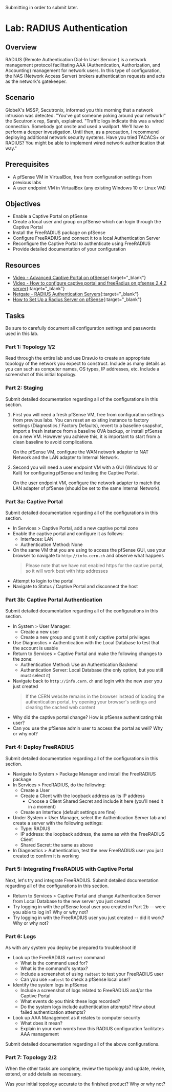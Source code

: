 Submitting in order to submit later.


# Lab: RADIUS Authentication

## Overview

RADIUS (Remote Authentication Dial-In User Service ) is a network management protocol facilitating AAA (Authentication, Authorization, and Accounting) management for network users. In this type of configuration, the NAS (Network Access Server) brokers authentication requests and acts as the network's gatekeeper.

## Scenario

GlobeX's MSSP, Secutronix, informed you this morning that a network intrusion was detected. "You've got someone poking around your network!" the Secutronix rep, Sarah, explained. "Traffic logs indicate this was a wired connection. Somebody got onsite and used a wallport. We'll have to perform a deeper investigation. Until then, as a precaution, I recommend deploying additional network security systems. Have you tried TACACS+ or RADIUS? You might be able to implement wired network authentication that way."

## Prerequisites

- A pfSense VM in VirtualBox, free from configuration settings from previous labs
- A user endpoint VM in VirtualBox (any existing Windows 10 or Linux VM)

## Objectives

- Enable a Captive Portal on pfSense
- Create a local user and group on pfSense which can login through the Captive Portal
- Install the FreeRADIUS package on pfSense
- Configure FreeRADIUS and connect it to a local Authentication Server
- Reconfigure the Captive Portal to authenticate using FreeRADIUS 
- Provide detailed documentation of your configuration

## Resources

- [Video - Advanced Captive Portal on pfSense](https://www.netgate.com/resources/videos/advanced-captive-portal-on-pfsense.html){:target="_blank"}
- [Video - How to configure captive portal and freeRadius on pfsense 2.4.2 server](https://www.youtube.com/watch?v=qCTsyW65WbA){:target="_blank"}
- [Netgate - RADIUS Authentication Servers](https://docs.netgate.com/pfsense/en/latest/usermanager/radius.html#authservers-radius-config){:target="_blank"}
- [How to Set Up a Radius Server on pfSense](https://turbofuture.com/internet/How-to-Set-Up-a-Radius-Server-on-pfSense-Using-the-FreeRadius-Package){:target="_blank"}

## Tasks

Be sure to carefully document all configuration settings and passwords used in this lab.

### Part 1: Topology 1/2

Read through the entire lab and use Draw.io to create an appropriate topology of the network you expect to construct. Include as many details as you can such as computer names, OS types, IP addresses, etc. Include a screenshot of this initial topology.

### Part 2: Staging

Submit detailed documentation regarding all of the configurations in this section.

1. First you will need a fresh pfSense VM, free from configuration settings from previous labs. You can reset an existing instance to factory settings (Diagnostics / Factory Defaults), revert to a baseline snapshot, import a fresh instance from a baseline OVA backup, or install pfSense on a new VM. However you achieve this, it is important to start from a clean baseline to avoid complications.

    On the pfSense VM, configure the WAN network adapter to NAT Network and the LAN adapter to Internal Network.

2. Second you will need a user endpoint VM with a GUI (Windows 10 or Kali) for configuring pfSense and testing the Captive Portal.

    On the user endpoint VM, configure the network adapter to match the LAN adapter of pfSense (should be set to the same Internal Network).

### Part 3a: Captive Portal

Submit detailed documentation regarding all of the configurations in this section.

- In Services > Captive Portal, add a new captive portal zone
- Enable the captive portal and configure it as follows:
  - Interfaces: LAN
  - Authentication Method: None
- On the same VM that you are using to access the pfSense GUI, use your browser to navigate to `http://info.cern.ch` and observe what happens
  > Please note that we have not enabled https for the captive portal, so it will work best with http addresses
- Attempt to login to the portal
- Navigate to Status / Captive Portal and disconnect the host

### Part 3b: Captive Portal Authentication

Submit detailed documentation regarding all of the configurations in this section.

- In System > User Manager:
  - Create a new user
  - Create a new group and grant it only captive portal privileges
- Use Diagnostics > Authentication with the Local Database to test that the account is usable
- Return to Services > Captive Portal and make the following changes to the zone:
  - Authentication Method: Use an Authentication Backend
  - Authentication Server: Local Database (the only option, but you still must select it)
- Navigate back to `http://info.cern.ch` and login with the new user you just created
  > If the CERN website remains in the browser instead of loading the authentication portal, try opening your browser's settings and clearing the cached web content
- Why did the captive portal change? How is pfSense authenticating this user?
- Can you use the pfSense admin user to access the portal as well? Why or why not?

### Part 4: Deploy FreeRADIUS

Submit detailed documentation regarding all of the configurations in this section.

- Navigate to System > Package Manager and install the FreeRADIUS package
- In Services > FreeRADIUS, do the following:
  - Create a User
  - Create a Client with the loopback address as its IP address
    - Choose a Client Shared Secret and include it here (you'll need it in a moment)
  - Create an Interface (default settings are fine)
- Under System > User Manager, select the Authentication Server tab and create a server with the following settings:
  - Type: RADIUS
  - IP address: the loopback address, the same as with the FreeRADIUS Client
  - Shared Secret: the same as above
- In Diagnostics > Authentication, test the new FreeRADIUS user you just created to confirm it is working

### Part 5: Integrating FreeRADIUS with Captive Portal

Next, let's try and integrate FreeRADIUS.
Submit detailed documentation regarding all of the configurations in this section.

- Return to Services > Captive Portal and change Authentication Server from Local Database to the new server you just created
- Try logging in with the pfSense local user you created in Part 2b -- were you able to log in? Why or why not?
- Try logging in with the FreeRADIUS user you just created -- did it work? Why or why not?

### Part 6: Logs

As with any system you deploy be prepared to troubleshoot it!

- Look up the FreeRADIUS `radtest` command
  - What is the command used for?
  - What is the command's syntax?
  - Include a screenshot of using `radtest` to test your FreeRADIUS user
  - Can you use `radtest` to check a pfSense local user?
- Identify the system logs in pfSense
  - Include a screenshot of logs related to FreeRADIUS and/or the Captive Portal
  - What events do you think these logs recorded?
  - Do the system logs include authentication attempts? How about failed authentication attempts?
- Look up AAA Management as it relates to computer security
  - What does it mean?
  - Explain in your own words how this RADIUS configuration facilitates AAA management

Submit detailed documentation regarding all of the above configurations.


### Part 7: Topology 2/2

When the other tasks are complete, review the topology and update, revise, extend, or add details as necessary.

Was your initial topology accurate to the finished product? Why or why not?